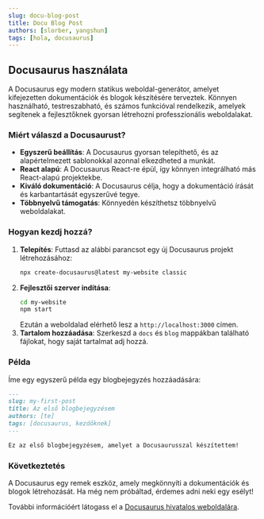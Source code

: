 ```yaml
---
slug: docu-blog-post
title: Docu Blog Post
authors: [slorber, yangshun]
tags: [hola, docusaurus]
---
```


## Docusaurus használata

A Docusaurus egy modern statikus weboldal-generátor, amelyet kifejezetten dokumentációk és blogok készítésére terveztek. Könnyen használható, testreszabható, és számos funkcióval rendelkezik, amelyek segítenek a fejlesztőknek gyorsan létrehozni professzionális weboldalakat.

### Miért válaszd a Docusaurust?

- **Egyszerű beállítás**: A Docusaurus gyorsan telepíthető, és az alapértelmezett sablonokkal azonnal elkezdheted a munkát.
- **React alapú**: A Docusaurus React-re épül, így könnyen integrálható más React-alapú projektekbe.
- **Kiváló dokumentáció**: A Docusaurus célja, hogy a dokumentáció írását és karbantartását egyszerűvé tegye.
- **Többnyelvű támogatás**: Könnyedén készíthetsz többnyelvű weboldalakat.

### Hogyan kezdj hozzá?

1. **Telepítés**: Futtasd az alábbi parancsot egy új Docusaurus projekt létrehozásához:
    ```bash
    npx create-docusaurus@latest my-website classic
    ```
2. **Fejlesztői szerver indítása**:
    ```bash
    cd my-website
    npm start
    ```
    Ezután a weboldalad elérhető lesz a `http://localhost:3000` címen.
3. **Tartalom hozzáadása**: Szerkeszd a `docs` és `blog` mappákban található fájlokat, hogy saját tartalmat adj hozzá.

### Példa

Íme egy egyszerű példa egy blogbejegyzés hozzáadására:

```markdown
---
slug: my-first-post
title: Az első blogbejegyzésem
authors: [te]
tags: [docusaurus, kezdőknek]
---

Ez az első blogbejegyzésem, amelyet a Docusaurusszal készítettem!
```

### Következtetés

A Docusaurus egy remek eszköz, amely megkönnyíti a dokumentációk és blogok létrehozását. Ha még nem próbáltad, érdemes adni neki egy esélyt!

További információért látogass el a [Docusaurus hivatalos weboldalára](https://docusaurus.io/).